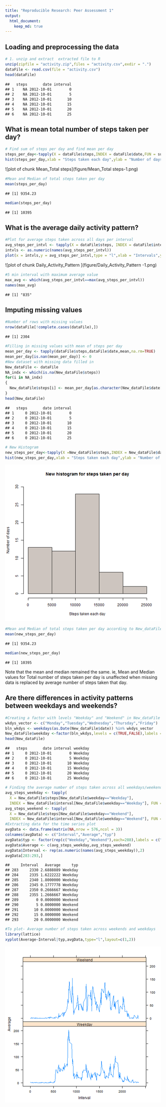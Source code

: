 ```yaml
---
title: "Reproducible Research: Peer Assessment 1"
output: 
  html_document:
    keep_md: true
---
```



## Loading and preprocessing the data

```r
# 1. unzip and extract  extracted file to R
unzip(zipfile = "activity.zip",files = "activity.csv",exdir = ".")
dataFile <- read.csv(file = "activity.csv")
head(dataFile)
```

```
##   steps       date interval
## 1    NA 2012-10-01        0
## 2    NA 2012-10-01        5
## 3    NA 2012-10-01       10
## 4    NA 2012-10-01       15
## 5    NA 2012-10-01       20
## 6    NA 2012-10-01       25
```

## What is mean total number of steps taken per day?


```r
# Find sum of steps per day and find mean per day
steps_per_day<-tapply(X = dataFile$steps,INDEX = dataFile$date,FUN = sum,na.rm = TRUE)
hist(steps_per_day,xlab = "Steps taken each day",ylab = "Number of days",main = "Steps taken per day", ylim = c(0,30), col = "seashell3")
```

![plot of chunk Mean_Total steps](figure/Mean_Total steps-1.png) 

```r
#Mean and Median of total steps taken per day
mean(steps_per_day)
```

```
## [1] 9354.23
```

```r
median(steps_per_day)
```

```
## [1] 10395
```


## What is the average daily activity pattern?

```r
#Plot for average steps taken across all days per interval
avg_steps_per_intvl <- tapply(X = dataFile$steps, INDEX = dataFile$interval,FUN = mean, na.rm = TRUE)
intvls <- as.numeric(names(avg_steps_per_intvl))
plot(x = intvls,y = avg_steps_per_intvl,type = "l",xlab = "Intervals",ylab = "Average of steps",main = "Average Daily Activity Pattern")
```

![plot of chunk Daily_Activity_Pattern ](figure/Daily_Activity_Pattern -1.png) 

```r
#5 min interval with maximum average value
max_avg <- which(avg_steps_per_intvl==max(avg_steps_per_intvl))
names(max_avg)
```

```
## [1] "835"
```

## Imputing missing values

```r
#Number of rows with missing values 
nrow(dataFile[!complete.cases(dataFile),])
```

```
## [1] 2304
```

```r
#Filling in missing values with mean of steps per day
mean_per_day <- tapply(dataFile$steps,dataFile$date,mean,na.rm=TRUE)
mean_per_day[is.nan(mean_per_day)] <- 0  
#New dataset with missing data filled in
New_dataFile <- dataFile
NA_indx <- which(is.na(New_dataFile$steps))
for(i in NA_indx)
{
  New_dataFile$steps[i] <- mean_per_day[as.character(New_dataFile$date[i])]
}
head(New_dataFile)
```

```
##   steps       date interval
## 1     0 2012-10-01        0
## 2     0 2012-10-01        5
## 3     0 2012-10-01       10
## 4     0 2012-10-01       15
## 5     0 2012-10-01       20
## 6     0 2012-10-01       25
```

```r
# New Histogram 
new_steps_per_day<-tapply(X =New_dataFile$steps,INDEX = New_dataFile$date,FUN = sum)
hist(new_steps_per_day,xlab = "Steps taken each day",ylab = "Number of days",main = "New histogram for steps taken per day", ylim = c(0,30), col = "seashell3")
```

![plot of chunk NA_Details](figure/NA_Details-1.png) 

```r
#Mean and Median of total steps taken per day according to New_dataFile
mean(new_steps_per_day)
```

```
## [1] 9354.23
```

```r
median(new_steps_per_day)
```

```
## [1] 10395
```
Note that the mean and median remained the same. ie, Mean and Median values for Total number of steps taken per day is unaffected when missing data is replaced by average number of steps taken that day.  
  
## Are there differences in activity patterns between weekdays and weekends?

```r
#Creating a factor with levels "Weekday" and "Weekend" in New_dataFile
wkdys_vector <- c("Monday","Tuesday","Wednesday","Thursday","Friday")
bln_wkdys <- weekdays(as.Date(New_dataFile$date)) %in% wkdys_vector
New_dataFile$weekday <-factor(bln_wkdys,levels = c(TRUE,FALSE),labels = c("Weekday","Weekend"))
head(New_dataFile)  
```

```
##   steps       date interval weekday
## 1     0 2012-10-01        0 Weekday
## 2     0 2012-10-01        5 Weekday
## 3     0 2012-10-01       10 Weekday
## 4     0 2012-10-01       15 Weekday
## 5     0 2012-10-01       20 Weekday
## 6     0 2012-10-01       25 Weekday
```

```r
# Finding the average number of steps taken across all weekdays/weekends
avg_steps_weekday <- tapply(
  X = New_dataFile$steps[New_dataFile$weekday=="Weekday"],
  INDEX = New_dataFile$interval[New_dataFile$weekday=="Weekday"], FUN = mean)
avg_steps_weekend <- tapply(
  X = New_dataFile$steps[New_dataFile$weekday=="Weekend"],
  INDEX = New_dataFile$interval[New_dataFile$weekday=="Weekend"], FUN = mean)
#Extracting data for the time series plot
avgData <- data.frame(matrix(NA,nrow = 576,ncol = 3))
colnames(avgData) <- c("Interval","Average","typ")
avgData$typ <- factor(rep(c("Weekday","Weekend"),each=288),labels = c("Weekday","Weekend"))
avgData$Average <- c(avg_steps_weekday,avg_steps_weekend)
avgData$Interval <- rep(as.numeric(names(avg_steps_weekday)),2)
avgData[283:293,]
```

```
##     Interval   Average     typ
## 283     2330 2.6888889 Weekday
## 284     2335 1.6222222 Weekday
## 285     2340 1.8000000 Weekday
## 286     2345 0.1777778 Weekday
## 287     2350 0.2666667 Weekday
## 288     2355 1.2666667 Weekday
## 289        0 0.0000000 Weekend
## 290        5 0.0000000 Weekend
## 291       10 0.0000000 Weekend
## 292       15 0.0000000 Weekend
## 293       20 0.0000000 Weekend
```

```r
#To plot- Average number of steps taken across weekends and weekdays
library(lattice)
xyplot(Average~Interval|typ,avgData,type="l",layout=c(1,2))
```

![plot of chunk Compare_Activity](figure/Compare_Activity-1.png) 
